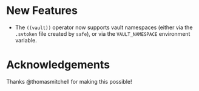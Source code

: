 # New Features

- The `((vault))` operator now supports vault namespaces (either via the `.svtoken`
  file created by `safe`), or via the `VAULT_NAMESPACE` environment variable.

# Acknowledgements

Thanks @thomasmitchell for making this possible!
